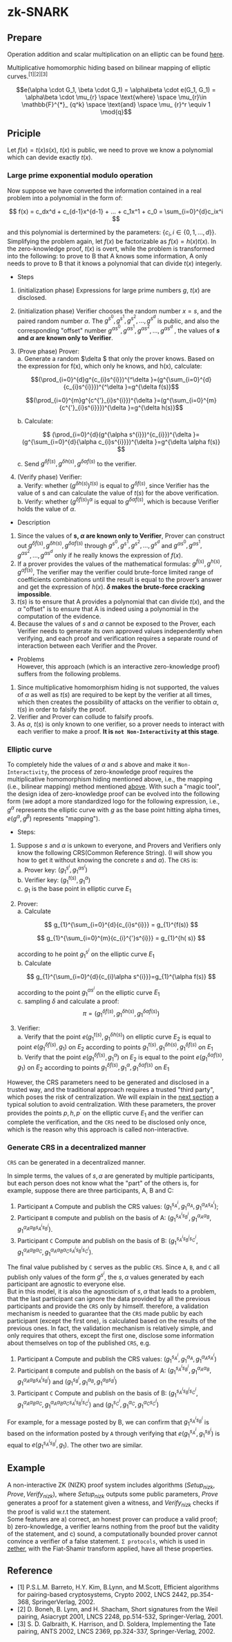 # zk-SNARK
## Prepare
Operation addition and scalar multiplication on an elliptic can be found [here](./Elliptic.md).  

Multiplicative homomorphic hiding based on bilinear mapping of elliptic curves.<sup>[1]</sup><sup>[2]</sup><sup>[3]</sup>

$$e(\alpha \cdot G_1, \beta \cdot G_1) = \alpha\beta \cdot e(G_1, G_1) = \alpha\beta \cdot \mu_{r} \space \text{where} \space \mu_{r}\in \mathbb{F}^{*}_ {q^k} \space \text{and} \space \mu_ {r}^r \equiv 1 \mod{q}$$  

## Priciple
Let $f(x) = t(x)s(x)$, $t(x)$ is public, we need to prove we know a polynomial which can devide exactly $t(x)$.

### Large prime exponential modulo operation
Now suppose we have converted the information contained in a real problem into a polynomial in the form of:  

$$ f(x) = c_dx^d + c_{d-1}x^{d-1} + ... + c_1x^1 + c_0 = \sum_{i=0}^{d}c_ix^i $$  

and this polynomial is dertermined by the parameters: $\{c_i, i \in \{0, 1, ..., d\}\}$. Simplifying the problem again, let $f(x)$ be factorizable as $f(x) = h(x)t(x)$. In the zero-knowledge proof, $t(x)$ is overt, while the problem is transformed into the following: to prove to B that A knows some information, A only needs to prove to B that it knows a polynomial that can divide $t(x)$ integerly.
* Steps
1. (initialization phase) Expressions for large prime numbers $g$, $t(x)$ are disclosed.
2. (initialization phase) Verifier chooses the random number $x = s$, and the paired random number $α$. The $g^{s^0}, g^{s^1}, g^{s^2}, ..., g^{s^d}$ is public, and also the corresponding "offset" number $g^{\alpha s^0}, g^{\alpha s^1}, g^{\alpha s^2}, ..., g^{\alpha s^d}$ , the values of **$s$ and $α$ are known only to Verifier**.  
3. (Prove phase) Prover:  
    a. Generate a random $\delta $ that only the prover knows. Based on the expression for f(x), which only he knows, and h(x), calculate: 
    
    $$(\prod_{i=0}^{d}g^{c_{i}s^{i}})^{^\delta }=(g^{\sum_{i=0}^{d}{c_{i}s^{i}}})^{^\delta }=g^{\delta f(s)}$$
    
    $$(\prod_{i=0}^{m}g^{c^{'}_{i}s^{i}})^{\delta }=(g^{\sum_{i=0}^{m}{c^{'}_{i}s^{i}}})^{\delta }=g^{\delta h(s)}$$
    
    b. Calculate:
    
    $$ (\prod_{i=0}^{d}(g^{\alpha s^{i}})^{c_{i}})^{\delta }=(g^{\sum_{i=0}^{d}{\alpha c_{i}s^{i}}})^{\delta }=g^{\delta \alpha f(s)} $$
    
    c. Send $g^{\delta f(s)}, g^{\delta h(s)}, g^{\delta \alpha f(s)}$ to the verifier.  
4. (Verify phase) Verifier:  
    a. Verify: whether $(g^{\delta h(s)})^{t(s)}$ is equal to $g^{\delta f(s)}$, since Verifier has the value of s and can calculate the value of $t(s)$ for the above verification.  
    b. Verify: whether $(g^{\delta f(s)})^{\alpha}$ is equal to $g^{\delta \alpha f(s)}$, which is because Verifier holds the value of $\alpha$.

* Description
1. Since the values of **s, $\alpha$ are known only to Verifier**, Prover can construct out $g^{\delta f(s)}, g^{\delta h(s)}, g^{\delta \alpha f(s)}$ through $g^{s^{0}}, g^{s^{1}}, g^{s^{2}}, ..., g^{s^{d}}$ and $g^{\alpha s^{0}}, g^{\alpha s^{1}}, g^{\alpha s^{2}}, ..., g^{\alpha s^{d}}$ only if he really knows the expression of $f(x)$.
2. If a prover provides the values of the mathematical formulas: $g^{f(s)}, g^{h(s)}, g^{\alpha f(s)}$, The verifier may the verifier could brute-force limited range of coefficients combinations until the result is equal to the prover’s answer and get the expression of $h(x)$. **$\delta$ makes the brute-force cracking impossible**.  
3. $t(s)$ is to ensure that A provides a polynomial that can divide $t(x)$, and the $\alpha$ "offset" is to ensure that A is indeed using a polynomial in the computation of the evidence. 
4. Because the values of $s$ and $α$ cannot be exposed to the Prover, each Verifier needs to generate its own approved values independently when verifying, and each proof and verification requires a separate round of interaction between each Verifier and the Prover.

* Problems  
However, this approach (which is an interactive zero-knowledge proof) suffers from the following problems.
1.  Since multiplicative homomorphism hiding is not supported, the values of $α$ as well as $t(s)$ are required to be kept by the verifier at all times, which then creates the possibility of attacks on the verifier to obtain $α$, $t(s)$ in order to falsify the proof.
2. Verifier and Prover can collude to falsify proofs.
3. As $α$, $t(s)$ is only known to one verifier, so a prover needs to interact with each verifier to make a proof. **It is `not Non-Interactivity` at this stage**.

### Elliptic curve
To completely hide the values of $α$ and $s$ above and make it `Non-Interactivity`, the process of zero-knowledge proof requires the multiplicative homomorphism hiding mentioned above, i.e., the mapping (i.e., bilinear mapping) method mentioned [above](#prepare). With such a "magic tool", the design idea of zero-knowledge proof can be evolved into the following form (we adopt a more standardized logo for the following expression, i.e., $g^{\alpha}$ represents the elliptic curve with $g$ as the base point hitting alpha times, $e(g^{\alpha},g^{\beta})$ represents "mapping").  
* Steps:
1. Suppose $s$ and $\alpha$ is unkown to everyone, and Provers and Verifiers only know the following CRS(Common Reference String). (I will show you how to get it without knowing the concrete $s$ and $\alpha$). The `CRS` is:  
    a. Prover key: $(g_{1}^{s^{i}}, g_{1}^{\alpha s^{i}})$  
    b. Verifier key: $(g_{1}^{t(s)}, g_{1}^{\alpha})$  
    c. $g_1$ is the base point in elliptic curve $E_1$      
2. Prover:  
    a. Calculate 
    
    $$ g_{1}^{\sum_{i=0}^{d}{c_{i}s^{i}}} = g_{1}^{f(s)} $$
    
    $$ g_{1}^{\sum_{i=0}^{m}{c_{i}^{'}s^{i}}} = g_{1}^{h( s)} $$
    
    according to he point $g_{1}^{s^{i}}$ on the elliptic curve $E_1$  
    b. Calculate 
    
    $$ g_{1}^{\sum_{i=0}^{d}{c_{i}\alpha s^{i}}}=g_{1}^{\alpha f(s)} $$
    
    according to the point $g_{1}^{\alpha s^{i}}$ on the elliptic curve $E_1$  
    c. sampling $\delta$ and calculate a proof:  
$$\pi = (g_1^{\delta f(s)}, g_1^{\delta h(s)}, g_1^{\delta \alpha f(s)})$$

3. Verifier:  
    a. Verify that the point $e(g_{1}^{t(s)}, g_{1}^{\delta h(s)})$ on elliptic curve $E_2$ is equal to point $e(g_{1}^{\delta f(s)}, g_{1})$ on $E_2$ according to points $g_{1}^{t(s)}, g_{1}^{\delta h(s)}, g_{1}^{\delta f(s)}$ on $E_1$  
    b. Verify that the point $e(g_{1}^{\delta f(s)}, g_{1}^{\alpha})$ on $E_2$ is equal to the point $e(g_{1}^{\delta \alpha f(s)}, g_{1})$ on $E_2$ according to points $g_{1}^{\delta f(s)}, g_{1}^{\alpha}, g_{1}^{\delta \alpha f(s)}$ on $E_1$  

However, the CRS parameters need to be generated and disclosed in a trusted way, and the traditional approach requires a trusted "third party", which poses the risk of centralization. We will explain in the [next section](#generate-crs-in-a-decentralized-manner) a typical solution to avoid centralization. With these parameters, the prover provides the points $p, h, p^{'}$ on the elliptic curve $E_1$ and the verifier can complete the verification, and the `CRS` need to be disclosed only once, which is the reason why this approach is called non-interactive.  

### Generate CRS in a decentralized manner
`CRS` can be generated in a decentralized manner.  

In simple terms, the values of $s, α$ are generated by multiple participants, but each person does not know what the "part" of the others is, for example, suppose there are three participants, A, B and C:
1. Participant `A` Compute and publish the CRS values: $(g_{1}^{s_{A}^{i}}, g_{1}^{\alpha_{A}}, g_{1}^{\alpha_{A} s_{A}^{i}})$;
2. Participant `B` compute and publish on the basis of A: $(g_{1}^{s_{A}^{i}s_{B}^{i}}, g_{1}^{\alpha_{A}\alpha_{B}}, g_{1}^{\alpha_{A}\alpha_{B} s_{A}^{i}s_{B}^{i}})$.
3. Participant `C` Compute and publish on the basis of B: $(g_{1}^{s_{A}^{i}s_{B}^{i}s_{C}^{i}}, g_{1}^{\alpha_{A}\alpha_{B}\alpha_{C}}, g_{1}^{\alpha_{A}\alpha_{B}\alpha_{C} s_{A}^{i}s_{B}^{i}s_{C} ^{i}})$.  

The final value published by `C` serves as the public `CRS`. Since `A`, `B`, and `C` all publish only values of the form $g^{s^{i}}$, the $s, α$ values generated by each participant are agnostic to everyone else.   
But in this model, it is also the agnosticism of $s, α$ that leads to a problem, that the last participant can ignore the data provided by all the previous participants and provide the `CRS` only by himself. therefore, a validation mechanism is needed to guarantee that the `CRS` made public by each participant (except the first one), is calculated based on the results of the previous ones. In fact, the validation mechanism is relatively simple, and only requires that others, except the first one, disclose some information about themselves on top of the published `CRS`, e.g.
1. Participant `A` Compute and publish the CRS values: $(g_{1}^{s_{A}^{i}}, g_{1}^{\alpha_{A}}, g_{1}^{\alpha_{A} s_{A}^{i}})$
2. Participant `B` compute and publish on the basis of A: $(g_{1}^{s_{A}^{i}s_{B}^{i}}, g_{1}^{\alpha_{A}\alpha_{B}}, g_{1}^{\alpha_{A}\alpha_{B} s_{A}^{i}s_{B}^{i}})$ and $(g_{1}^{s_{B}^{i}}, g_{1}^{\alpha_{B}}, g_{1}^{\alpha_{B} s_{B}^{i}})$
3. Participant `C` Compute and publish on the basis of B: $(g_{1}^{s_{A}^{i}s_{B}^{i}s_{C}^{i}}, g_{1}^{\alpha_{A}\alpha_{B}\alpha_{C}}, g_{1}^{\alpha_{A}\alpha_{B}\alpha_{C} s_{A}^{i}s_{B}^{i}s_{C} ^{i}})$ and $(g_{1}^{s_{C}^{i}}, g_{1}^{\alpha_{C}}, g_{1}^{\alpha_{C} s_{C}^{i}})$   

For example, for a message posted by B, we can confirm that $g_{1}^{s_{A}^{i}s_{B}^{i}}$ is based on the information posted by `A` through verifying that $e(g_{1}^{s_{A}^{i}}, g_{1}^{s_{B}^{i}})$ is equal to $e(g_{1}^{s_{A}^{i}s_{B}^{i}}, g_{1})$. The other two are similar.  

## Example
A non-interactive ZK (NIZK) proof system includes algorithms $(Setup_{nizk}, Prove, Verify_{nizk})$, where $Setup_{nizk}$ outputs some public parameters, $Prove$ generates a proof for a statement given a witness, and $Verify_{nizk}$ checks if the proof is valid w.r.t the statement.  
Some features are a) correct, an honest prover can produce a valid proof; b) zero-knowledge, a verifier learns nothing from the proof but the validity of the statement, and c) sound, a computationally bounded prover cannot convince a verifier of a false statement. 
`Σ protocols`, which is used in [zether](https://crypto.stanford.edu/~buenz/papers/zether.pdf), with the Fiat-Shamir transform applied, have all these properties. 

## Reference
* [1] P.S.L.M. Barreto, H.Y. Kim, B.Lynn, and M.Scott, Efficient algorithms for
pairing-based cryptosystems, Crypto 2002, LNCS 2442, pp.354-368, SpringerVerlag, 2002.
* [2] D. Boneh, B. Lynn, and H. Shacham, Short signatures from the Weil pairing,
Asiacrypt 2001, LNCS 2248, pp.514-532, Springer-Verlag, 2001.
* [3] S. D. Galbraith, K. Harrison, and D. Soldera, Implementing the Tate pairing,
ANTS 2002, LNCS 2369, pp.324-337, Springer-Verlag, 2002.
